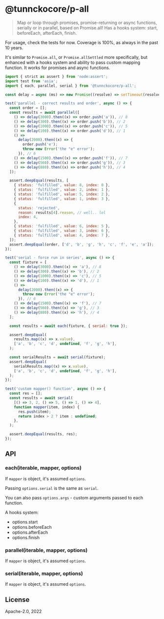 # @tunnckocore/p-all

> Map or loop through promises, promise-returning or async functions, serially
> or in parallel, based on Promise.all! Has a hooks system: start, beforeEach,
> afterEach, finish.

For usage, check the tests for now. Coverage is 100%, as always in the past 10
years.

It's similar to `Promise.all`, or `Promise.allSettled` more specifically, but
enhanced with a hooks system and ability to pass custom mapping function. It
works for promises and async functions.

```js
import { strict as assert } from 'node:assert';
import test from 'asia';
import { each, parallel, serial } from '@tunnckocore/p-all';

const delay = async (ms) => new Promise((resolve) => setTimeout(resolve, ms));

test('parallel - correct results and order', async () => {
  const order = [];
  const results = await parallel([
    () => delay(3000).then((x) => order.push('a')), // 8
    () => delay(300).then((x) => order.push('b')), // 2
    () => delay(1000).then((x) => order.push('c')), // 5
    () => delay(100).then((x) => order.push('d')), // 1
    () =>
      delay(2000).then((x) => {
        order.push('e');
        throw new Error('the "e" error');
      }), // 6
    () => delay(1500).then((x) => order.push('f')), // 7
    () => delay(560).then((x) => order.push('g')), // 3
    () => delay(880).then((x) => order.push('h')), // 4
  ]);

  assert.deepEqual(results, [
    { status: 'fulfilled', value: 8, index: 0 },
    { status: 'fulfilled', value: 2, index: 1 },
    { status: 'fulfilled', value: 5, index: 2 },
    { status: 'fulfilled', value: 1, index: 3 },
    {
      status: 'rejected',
      reason: results[4].reason, // well.. lol
      index: 4,
    },
    { status: 'fulfilled', value: 6, index: 5 },
    { status: 'fulfilled', value: 3, index: 6 },
    { status: 'fulfilled', value: 4, index: 7 },
  ]);
  assert.deepEqual(order, ['d', 'b', 'g', 'h', 'c', 'f', 'e', 'a']);
});

test('serial - force run in series', async () => {
  const fixture = [
    () => delay(3000).then((x) => 'a'), // 8
    () => delay(300).then((x) => 'b'), // 2
    () => delay(1000).then((x) => 'c'), // 5
    () => delay(100).then((x) => 'd'), // 1
    () =>
      delay(2000).then((x) => {
        throw new Error('the "e" error');
      }), // 6
    () => delay(1500).then((x) => 'f'), // 7
    () => delay(560).then((x) => 'g'), // 3
    () => delay(880).then((x) => 'h'), // 4
  ];

  const results = await each(fixture, { serial: true });

  assert.deepEqual(
    results.map((x) => x.value),
    ['a', 'b', 'c', 'd', undefined, 'f', 'g', 'h'],
  );

  const serialResults = await serial(fixture);
  assert.deepEqual(
    serialResults.map((x) => x.value),
    ['a', 'b', 'c', 'd', undefined, 'f', 'g', 'h'],
  );
});

test('custom mapper() function', async () => {
  const res = [];
  const results = await serial(
    [() => 3, 2, () => 5, () => 1, () => 4],
    function mapper(item, index) {
      res.push(item);
      return index > 2 ? item : undefined;
    },
  );

  assert.deepEqual(results, res);
});
```

## API

### each(iterable, mapper, options)

If `mapper` is object, it's assumed `options`.

Passing `options.serial` is the same as `serial`.

You can also pass `options.args` - custom arguments passed to each function.

A hooks system:

- options.start
- options.beforeEach
- options.afterEach
- options.finish

### parallel(iterable, mapper, options)

If `mapper` is object, it's assumed `options`.

### serial(iterable, mapper, options)

If `mapper` is object, it's assumed `options`.

## License

Apache-2.0, 2022
